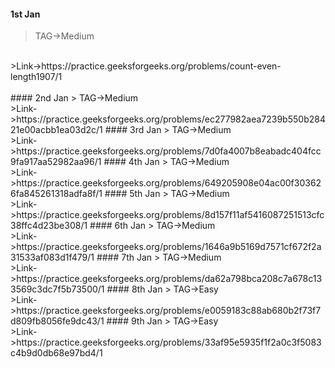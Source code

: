 #### 1st Jan
> TAG->Medium
<br>
>Link->https://practice.geeksforgeeks.org/problems/count-even-length1907/1
<br>
<br>
#### 2nd Jan
> TAG->Medium
<br>
>Link->https://practice.geeksforgeeks.org/problems/ec277982aea7239b550b28421e00acbb1ea03d2c/1
#### 3rd Jan
> TAG->Medium
<br>
>Link->https://practice.geeksforgeeks.org/problems/7d0fa4007b8eabadc404fcc9fa917aa52982aa96/1
#### 4th Jan
> TAG->Medium
<br>
>Link->https://practice.geeksforgeeks.org/problems/649205908e04ac00f303626fa845261318adfa8f/1
#### 5th Jan
> TAG->Medium
<br>
>Link->https://practice.geeksforgeeks.org/problems/8d157f11af5416087251513cfc38ffc4d23be308/1
#### 6th Jan
> TAG->Medium
<br>
>Link->https://practice.geeksforgeeks.org/problems/1646a9b5169d7571cf672f2a31533af083d1f479/1
#### 7th Jan
> TAG->Medium
<br>
>Link->https://practice.geeksforgeeks.org/problems/da62a798bca208c7a678c133569c3dc7f5b73500/1
#### 8th Jan
> TAG->Easy
<br>
>Link->https://practice.geeksforgeeks.org/problems/e0059183c88ab680b2f73f7d809fb8056fe9dc43/1
#### 9th Jan
> TAG->Easy
<br>
>Link->https://practice.geeksforgeeks.org/problems/33af95e5935f1f2a0c3f5083c4b9d0db68e97bd4/1
